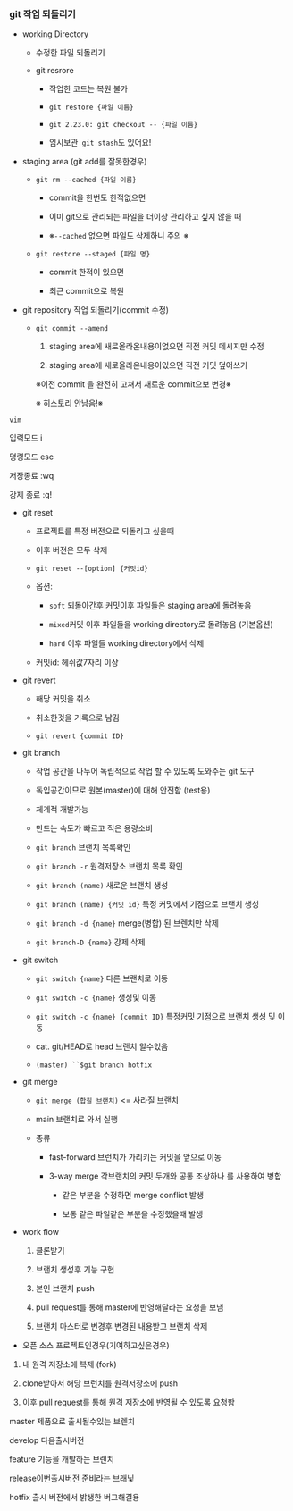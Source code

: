 ### git 작업 되돌리기

- working  Directory
  
  - 수정한 파일 되돌리기
  
  - git resrore
    
    - 작업한 코드는 복원 불가
    
    - `git restore {파일 이름}`
    
    - `git 2.23.0: git checkout -- {파일 이름}`
    
    - 임시보관` git stash`도 있어요!

- staging area (git add를 잘못한경우)
  
  - `git rm --cached {파일 이름}`
    
    - commit을 한번도 한적없으면
    
    - 이미 git으로 관리되는 파일을 더이상 관리하고 싶지 않을 때
    
    - ※`--cached` 없으면 파일도 삭제하니 주의 ※
  
  - `git restore --staged {파일 명}`
    
    - commit 한적이 있으면
    
    - 최근  commit으로 복원

- git repository 작업 되돌리기(commit 수정)
  
  - `git commit --amend`
    
    1. staging area에 새로올라온내용이없으면 직전 커밋 메시지만 수정
    
    2. staging area에 새로올라온내용이있으면 직전 커밋 덮어쓰기
    
    ※이전 commit 을 완전히 고쳐서 새로운 commit으보 변경※
    
    ※ 히스토리 안남음!※

`vim`

입력모드 i

명령모드  esc

저장종료 :wq

강제 종료  :q!

- git reset
  
  - 프로젝트를 특정 버전으로 되돌리고 싶을때
  
  - 이후 버전은 모두 삭제
  
  - `git reset --[option] {커밋id}`
  
  - 옵션:
    
    - `soft` 되돌아간후 커밋이후 파일들은 staging area에 돌려놓음
    
    - `mixed`커밋 이후 파일들을 working directory로 돌려놓음 (기본옵션)
    
    - `hard` 이후 파일들 working directory에서 삭제
  
  - 커밋id: 헤쉬값7자리 이상

- git revert
  
  - 해당 커밋을 취소
  
  - 취소한것을 기록으로 남김
  
  - `git revert {commit ID}`

- git branch
  
  - 작업 공간을 나누어 독립적으로 작업 할 수 있도록 도와주는 git 도구
  
  - 독입공간이므로 원본(master)에 대해 안전함 (test용)
  
  - 체계적 개발가능
  
  - 만드는 속도가 빠르고 적은 용량소비
  
  - `git branch` 브랜치 목록확인
  
  - `git branch -r` 원격저장소 브랜치 목록 확인
  
  - `git branch (name)`  새로운 브랜치 생성
  
  - `git branch (name) {커밋 id}` 특정 커밋에서 기점으로 브랜치 생성
  
  - `git branch -d {name}` merge(병합) 된 브렌치만 삭제 
  
  - `git branch-D {name}` 강제 삭제

- git switch
  
  - `git switch {name}` 다른 브랜치로 이동
  
  - `git switch -c {name}` 생성및 이동
  
  - `git switch -c {name} {commit ID}` 특정커밋 기점으로 브랜치 생성 및 이동
  
  - cat. git/HEAD로  head 브랜치 알수있음
  
  - `(master) ``$git branch hotfix`

- git merge
  
  - `git merge (합칠 브랜치)` <= 사라질 브랜치
  
  - main 브랜치로 와서 실행
  
  - 종류
    
    - fast-forward 브런치가 가리키는 커밋을 앞으로 이동
    
    - 3-way merge 각브랜치의 커밋 두개와 공통 조상하나 를 사용하여  병합
      
      - 같은 부분을 수정하면 merge conflict  발생
      
      - 보통 같은 파일같은 부분을 수정했을때 발생

- work flow
  
  1. 클론받기
  
  2. 브랜치 생성후 기능 구현
  
  3. 본인 브랜치 push
  
  4. pull request를 통해 master에 반영해달라는 요청을 보냄
  
  5. 브랜치 마스터로 변경후 변경된 내용받고 브랜치 삭제

- 오픈 소스 프로젝트인경우(기여하고싶은경우)
1. 내 원격 저장소에 복제 (fork)

2. clone받아서 해당 브런치를 원격저장소에 push

3. 이후 pull request를 통해 원격 저장소에 반영될 수 있도록 요청함

master 제품으로 출시될수있는 브렌치

develop 다음출시버전

feature 기능을 개발하는 브랜치

release이번출시버전 준비라는 브래닟

hotfix 출시 버전에서 밝생한 버그해결용
